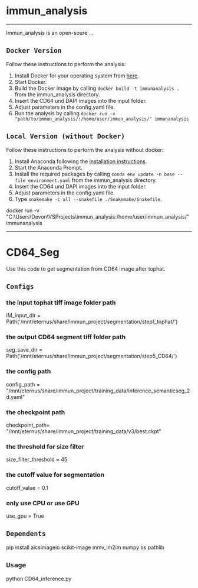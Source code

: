 # immun_analysis
***
Immun_analysis is an open-soure ...
## `Docker Version`

Follow these instructions to perform the analysis:
1. Install Docker for your operating system from [here](https://docs.docker.com/get-docker/).
2. Start Docker.
3. Build the Docker image by calling ```docker build -t immunanalysis .``` from the immun_analysis directory.
4. Insert the CD64 und DAPI images into the input folder.
5. Adjust parameters in the config.yaml file.
6. Run the analysis by calling `docker run -v "path/to/immun_analysis/:/home/user/immun_analysis/" immunanalysis`

## `Local Version (without Docker)`
Follow these instructions to perform the analysis without docker:
1. Install Anaconda following the [installation instructions](https://docs.conda.io/en/latest/miniconda.html).
2. Start the Anaconda Prompt.
3. Install the required packages by calling ```conda env update -n base --file environment.yaml``` from the immun_analysis directory.
4. Insert the CD64 und DAPI images into the input folder.
5. Adjust parameters in the config.yaml file.
6. Type `snakemake -c all --snakefile ./Snakemake/Snakefile`.

docker run -v "C:\Users\Devon\VSProjects\immun_analysis:/home/user/immun_analysis/" immunanalysis

***

# CD64_Seg
  Use this code to get segmentation from CD64 image after tophat. 

## `Configs`

### the input tophat tiff image folder path  
  IM_input_dir =  Path('/mnt/eternus/share/immun_project/segmentation/step1_tophat/')
### the output CD64 segment tiff folder path    
  seg_save_dir = Path('/mnt/eternus/share/immun_project/segmentation/step5_CD64/') 
### the config path
  config_path = "/mnt/eternus/share/immun_project/training_data/inference_semanticseg_2d.yaml"
### the checkpoint path
  checkpoint_path= "/mnt/eternus/share/immun_project/training_data/v3/best.ckpt"
### the threshold for size filter 
  size_filter_threshold = 45
### the cutoff value for segmentation
  cutoff_value = 0.1
### only use CPU or use GPU 
use_gpu = True

## `Dependents`
  pip install aicsimageio scikit-image mmv_im2im numpy os pathlib

## `Usage`
  python CD64_inference.py

